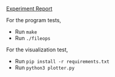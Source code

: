 [Experiment Report](report.pdf)

For the program tests,
- Run `make`
- Run `./fileops`

For the visualization test,
- Run `pip install -r requirements.txt`
- Run `python3 plotter.py`
